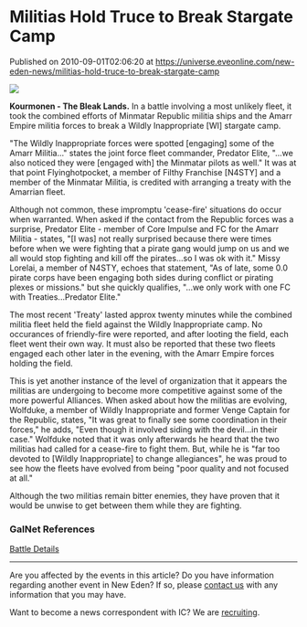 # Militias Hold Truce to Break Stargate Camp
Published on 2010-09-01T02:06:20 at https://universe.eveonline.com/new-eden-news/militias-hold-truce-to-break-stargate-camp

![](http://www.eve-ic.net/media/assets/icarticlebanner.png)  
  
 **Kourmonen - The Bleak Lands.** In a battle involving a most unlikely fleet, it took the combined efforts of Minmatar Republic militia ships and the Amarr Empire militia forces to break a Wildly Inappropriate [WI] stargate camp.  
  
"The Wildly Inappropriate forces were spotted [engaging] some of the Amarr Militia..." states the joint force fleet commander, Predator Elite, "...we also noticed they were [engaged with] the Minmatar pilots as well." It was at that point Flyinghotpocket, a member of Filthy Franchise [N4STY] and a member of the Minmatar Militia, is credited with arranging a treaty with the Amarrian fleet.  
  
Although not common, these impromptu 'cease-fire' situations do occur when warranted. When asked if the contact from the Republic forces was a surprise, Predator Elite - member of Core Impulse and FC for the Amarr Militia - states, "[I was] not really surprised because there were times before when we were fighting that a pirate gang would jump on us and we all would stop fighting and kill off the pirates...so I was ok with it." Missy Lorelai, a member of N4STY, echoes that statement, "As of late, some 0.0 pirate corps have been engaging both sides during conflict or pirating plexes or missions." but she quickly qualifies, "...we only work with one FC with Treaties...Predator Elite."  
  
The most recent 'Treaty' lasted approx twenty minutes while the combined militia fleet held the field against the Wildly Inappropriate camp. No occurances of friendly-fire were reported, and after looting the field, each fleet went their own way. It must also be reported that these two fleets engaged each other later in the evening, with the Amarr Empire forces holding the field.  
  
This is yet another instance of the level of organization that it appears the militias are undergoing to become more competitive against some of the more powerful Alliances. When asked about how the militias are evolving, Wolfduke, a member of Wildly Inappropriate and former Venge Captain for the Republic, states, "It was great to finally see some coordination in their forces," he adds, "Even though it involved siding with the devil...in their case." Wolfduke noted that it was only afterwards he heard that the two militias had called for a cease-fire to fight them. But, while he is "far too devoted to [Wildly Inappropriate] to change allegiances", he was proud to see how the fleets have evolved from being "poor quality and not focused at all."  
  
Although the two militias remain bitter enemies, they have proven that it would be unwise to get between them while they are fighting.

### GalNet References

[Battle Details](http://minmatar.eve-kill.net/?a=kill_related&kll_id=7357855)

* * *

Are you affected by the events in this article? Do you have information regarding another event in New Eden? If so, please [contact us](http://www.eveonline.com/news.asp?a=submitrp) with any information that you may have.  
  
Want to become a news correspondent with IC? We are [recruiting](http://www.eveonline.com/isd.asp).
